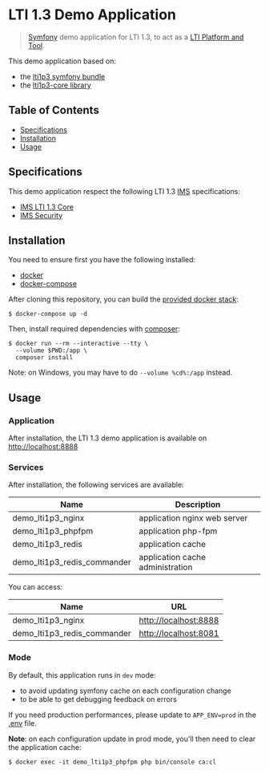 # LTI 1.3 Demo Application

> [Symfony](https://symfony.com/) demo application for LTI 1.3, to act as a [LTI Platform and Tool](http://www.imsglobal.org/spec/lti/v1p3/#platforms-and-tools-0).

This demo application based on:
- the [lti1p3 symfony bundle](https://github.com/oat-sa/bundle-lti1p3)
- the [lti1p3-core library](https://github.com/oat-sa/lib-lti1p3-core)

## Table of Contents

- [Specifications](#specifications)
- [Installation](#installation)
- [Usage](#usage)

## Specifications
 
 This demo application respect the following LTI 1.3 [IMS](http://www.imsglobal.org) specifications:
- [IMS LTI 1.3 Core](http://www.imsglobal.org/spec/lti/v1p3)
- [IMS Security](https://www.imsglobal.org/spec/security/v1p0)

## Installation

You need to ensure first you have the following installed:
- [docker](https://docs.docker.com/get-docker/)
- [docker-compose](https://docs.docker.com/compose/install/)

After cloning this repository, you can build the [provided docker stack](docker-compose.yml):
```console
$ docker-compose up -d
```

Then, install required dependencies with [composer](https://hub.docker.com/_/composer):
```console
$ docker run --rm --interactive --tty \
  --volume $PWD:/app \
  composer install
```
Note: on Windows, you may have to do `--volume %cd%:/app` instead.

## Usage

### Application

After installation, the LTI 1.3 demo application is available on [http://localhost:8888](http://localhost:8888)

### Services

After installation, the following services are available:

| Name                                 | Description                      |
|--------------------------------------|----------------------------------|
| demo_lti1p3_nginx                    | application nginx web server     |
| demo_lti1p3_phpfpm                   | application php-fpm              |
| demo_lti1p3_redis                    | application cache                |
| demo_lti1p3_redis_commander          | application cache administration |

You can access:

| Name                                 | URL                                            |
|--------------------------------------|------------------------------------------------|
| demo_lti1p3_nginx                    | [http://localhost:8888](http://localhost:8888) |
| demo_lti1p3_redis_commander          | [http://localhost:8081](http://localhost:8081) |

### Mode

By default, this application runs in `dev` mode:
- to avoid updating symfony cache on each configuration change
- to be able to get debugging feedback on errors

If you need production performances, please update to `APP_ENV=prod` in the [.env](.env) file.

**Note**: on each configuration update in prod mode, you'll then need to clear the application cache:

```console
$ docker exec -it demo_lti1p3_phpfpm php bin/console ca:cl
```